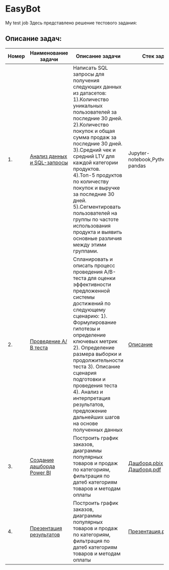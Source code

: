 # EasyBot
My test job
Здесь представлено решение тестового задания:
## Описание задач:  
|Номер | Наименование задачи                      | Описание задачи                                       |   Стек                                        задачи |
| ----------- | --------------------------------------------- | ------------------------------------------------------ | ---------------------------------------------------------------------- |  
| 1. | [Анализ данных и SQL-запросы](https://github.com/moseevaevgeniya/EasyBot/blob/1f9a3638d4e624f293346fb2a2f394ad2c7fabb4/Case-1/Test_Easy_bot-1.ipynb)| Написать SQL запросы для получения следующих данных из датасетов: 1).Количество уникальных пользователей за последние 30 дней. 2).Количество покупок и общая сумма продаж за последние 30 дней.  3).Средний чек и средний LTV для каждой категории продуктов.           4).Топ-5 продуктов по количеству покупок и выручке за последние 30 дней.  5).Сегментировать пользователей на группы по частоте использования продукта и выявить основные различия между этими группами. |Jupyter-notebook,Python,sqlite3, pandas |
| 2. | [Проведение А/В теста]()| Cпланировать и описать процесс проведения A/B-теста для оценки эффективности предложенной системы достижений по следующему сценарию: 1). Формулирование гипотезы и определение ключевых метрик 2). Определение размера выборки и продолжительности теста 3). Описание сценария подготовки и проведения теста 4). Анализ и интерпретация результатов, предложение дальнейших шагов на основе полученных данных|[ Описание](https://github.com/moseevaevgeniya/EasyBot/tree/main/Case-2) |
| 3. | [Создание дашборда Power BI]()| Построить график заказов, диаграммы популярных товаров и продаж по категориям, фильтрация по датеб категориям товаров и методам оплаты|[ Дашборд.pbix]()  [ Дашборд.pdf]()|
| 4. | [Презентация результатов]()| Построить график заказов, диаграммы популярных товаров и продаж по категориям, фильтрация по датеб категориям товаров и методам оплаты|  [ Презентация.pdf]()|
